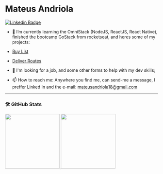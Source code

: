 # Mateus Andriola

[![Linkedin Badge](https://img.shields.io/badge/-Mateus%20Andriola-6633cc?style=flat-square&logo=Linkedin&logoColor=white&link=https://www.linkedin.com/in/mateus-andriola-0ba489139/)](https://www.linkedin.com/in/mateus-andriola-0ba489139/) 

- 🌱 I’m currently learning the OmniStack (NodeJS, ReactJS, React Native), finished the bootcamp GoStack from rocketseat, and heres some of my projects:
- [Buy List](https://github.com/Matan18/lista-de-compras-rn)
- [Deliver Routes](https://github.com/Matan18/APPEntregas)

- 👯 I'm looking for a job, and some other forms to help with my dev skills;
- 📫 How to reach me: Anywhere you find me, can send-me a message, I preffer Linked In and the e-mail: mateusandriola18@gmail.com

***
### 🛠️ GitHub Stats

<div>
  <a href="https://github.com/Matan18">
  <img height="180em" src="https://github-readme-stats-eight-theta.vercel.app/api?username=Matan18&show_icons=true&theme=tokyonight&include_all_commits=true&count_private=true"/>
  <img height="180em" src="https://github-readme-stats-eight-theta.vercel.app/api/top-langs/?username=Matan18&layout=compact&langs_count=8&theme=tokyonight"/>
<div>
